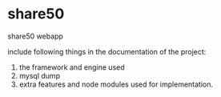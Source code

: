 # share50
share50 webapp


include following things in the documentation of the project:
1. the framework and engine used
2. mysql dump
3. extra features and node modules used for implementation.
